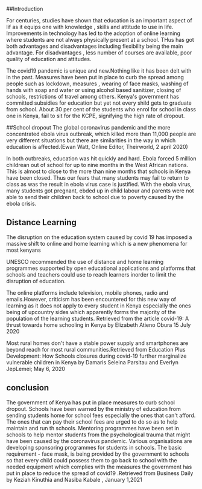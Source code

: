 ##Introduction

For centuries, studies have shown that education is an important
aspect of lif as it equips one with knowledge , skills and attitude
to use in life. Improvements in technology has led to the adoption
of online learning where students are not always physically present
at a school. THus has got both advantages and disadvantages including
flexibility being the main advantage. For disadvantages , less
number of courses are available, poor quality of education and attitudes.

The covid19 pandemic is unique and new.Nothing like it has been delt with in the past. Measures have been put in place to curb the spread
among people such as lockdown, measures , wearing of face masks, washing of
hands with soap and water or using alcohol based sanitizer, closing
of schools, restrictions of travel among others. Kenya's government
has committed subsidies for education but yet not every shild gets
to graduate from school. About 30 per cent of the students who
enrol for school in class one in Kenya, fail to sit for the KCPE,
signifying the high rate of dropout.

##School dropout
The global coronavirus pandemic and the more concentrated ebola virus
outbreak, which killed more than 11,000 people are very different
situations but there are similarities in the way in which education
is affected.(Ewan Watt, Online Editor, Theirworld, 2 april 2020)

In both outbreaks, education was hit quickly and hard. Ebola forced
5 million childrean out of school for up to nine months in the West
African nations. This is almost to close to the more than nine months
that schools in Kenya have been closed. Thus our fears that many
students may fail to return to class as was the result in ebola
virus case is justified. With the ebola virus, many students got
pregnant, ebded up in child labour and parents were not able to
send their children back to school due to poverty caused by the ebola
crisis.

## Distance Learning

The disruption on the education system caused by covid 19 has imposed
a massive shift to online and home learning which is a new phenomena
for most kenyans

UNESCO recommended the use of distance and home learning programmes
supported by open educational applications and platforms that schools
and teachers could use to reach learners inorder to limit the
disruption of education.

The online platforms include television, mobile phones, radio and
emails.However, criticism has been encountered for this new way of
learning as it does not apply to every student in Kenya especially
the ones being of upcountry sides which apparently forms the majority
of the population of the learning students. Retrieved from the article
covid-19: A thrust towards home schooling in Kenya by Elizabeth
Atieno Obura 15 July 2020

Most rural homes don't have a stable power supply and smartphones are
beyond reach for most rural communities.Retrieved from Education Plus
Development: How Schools closures during covid-19 further marginalize
vulnerable children in Kenya by Damaris Seleina Parsitau and Everlyn
JepLemei; May 6, 2020

## conclusion

The government of Kenya has put in place measures to curb school dropout.
Schools have been warned by the ministry of education from sending
students home for school fees especially the ones that can't afford.
The ones that can pay their school fees are urged to do so as to help
maintain and run th schools. Mentoring programmes have been set in
schools to help mentor students from the psychological trauma that
might have been caused by the coronavirus pandemic.
Various organisations are developing sponsoring programmes for students in schools.
The basic requirement - face mask, is being provided by the government
to schools so that every child could possess them to go back to school
with the needed equipment which complies with the measures the 
government has put in place to reduce the spread of covid19 .Retrieved
from Business Daily by Keziah Kinuthia and Nasiba Kabale , January 1,2021
